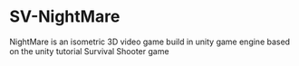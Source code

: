 # SV-NightMare
NightMare is an isometric 3D video game build in unity game engine based on the unity tutorial Survival Shooter game
